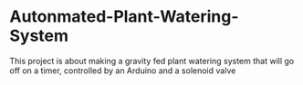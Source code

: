 # Autonmated-Plant-Watering-System
This project is about making a gravity fed plant watering system that will go off on a timer, controlled by an Arduino and a solenoid valve
